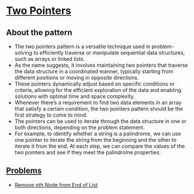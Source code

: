 # [Two Pointers](#two-pointers)

## About the pattern
- The two pointers pattern is a versatile technique used in problem-solving to efficiently traverse or manipulate sequential data structures, such as arrays or linked lists.
- As the name suggests, it involves maintaining two pointers that traverse the data structure in a coordinated manner, typically starting from different positions or moving in opposite directions.
- These pointers dynamically adjust based on specific conditions or criteria, allowing for the efficient exploration of the data and enabling solutions with optimal time and space complexity.
- Whenever there’s a requirement to find two data elements in an array that satisfy a certain condition, the two pointers pattern should be the first strategy to come to mind.
- The pointers can be used to iterate through the data structure in one or both directions, depending on the problem statement.
- For example, to identify whether a string is a palindrome, we can use one pointer to iterate the string from the beginning and the other to iterate it from the end. At each step, we can compare the values of the two pointers and see if they meet the palindrome properties.
  
## [Problems](#problems)
- [Remove nth Node from End of List](https://github.com/AkshayChandole/Interview-Preparation-Roadmap/blob/main/Coding%20Interview%20Patterns/Two%20Pointers/RemoveNthNodeFromEndOfList.md#remove-nth-node-from-end-of-list)

